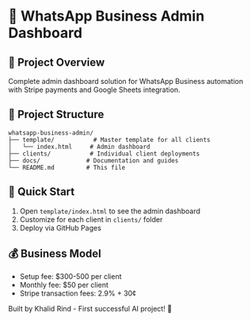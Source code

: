 # 📱 WhatsApp Business Admin Dashboard

## 🎯 Project Overview
Complete admin dashboard solution for WhatsApp Business automation with Stripe payments and Google Sheets integration.

## 📁 Project Structure
```
whatsapp-business-admin/
├── template/           # Master template for all clients
│   └── index.html     # Admin dashboard
├── clients/           # Individual client deployments
├── docs/             # Documentation and guides
└── README.md         # This file
```

## 🚀 Quick Start
1. Open `template/index.html` to see the admin dashboard
2. Customize for each client in `clients/` folder
3. Deploy via GitHub Pages

## 💰 Business Model
- Setup fee: $300-500 per client
- Monthly fee: $50 per client
- Stripe transaction fees: 2.9% + 30¢

Built by Khalid Rind - First successful AI project! 🎉